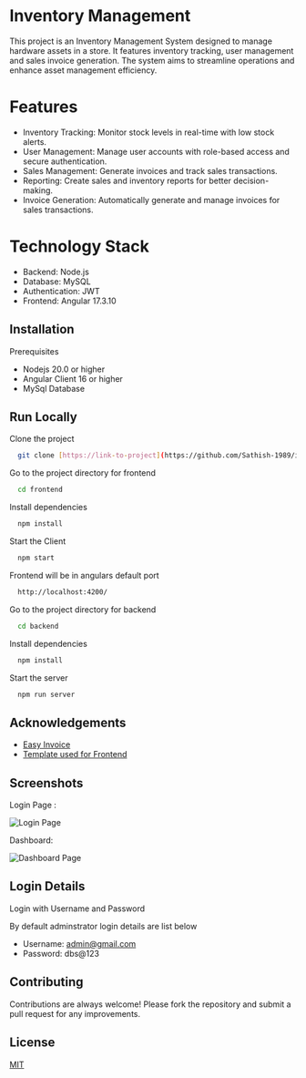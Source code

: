 
# Inventory Management

   This project is an Inventory Management System designed to manage hardware assets in a store. It features inventory tracking, user management and sales invoice generation. The system aims to streamline operations and enhance asset management efficiency. 

# Features
 * Inventory Tracking: Monitor stock levels in real-time with low stock alerts.
  * User Management: Manage user accounts with role-based access and secure authentication.
  * Sales Management: Generate invoices and track sales transactions.
* Reporting: Create sales and inventory reports for better decision-making.
* Invoice Generation: Automatically generate and manage invoices for sales transactions.

# Technology Stack
*    Backend: Node.js
*    Database: MySQL
*    Authentication: JWT
*    Frontend: Angular 17.3.10
## Installation

Prerequisites  
* Nodejs 20.0 or higher
* Angular Client 16 or higher
* MySql Database

## Run Locally

Clone the project

```bash
  git clone [https://link-to-project](https://github.com/Sathish-1989/inventoryManagement.git)
```

Go to the project directory for frontend

```bash
  cd frontend
```

Install dependencies

```bash
  npm install
```

Start the Client

```bash
  npm start
```

Frontend will be in angulars default port
```bash
  http://localhost:4200/
```

Go to the project directory for backend

```bash
  cd backend
```

Install dependencies

```bash
  npm install
```

Start the server

```bash
  npm run server
```

## Acknowledgements

 - [Easy Invoice](https://www.npmjs.com/package/easyinvoice)
 - [Template used for Frontend](https://demo.bootstrapdash.com/purple-admin-free/)



## Screenshots

Login Page :

![Login Page](https://i.ibb.co/jJcSvZq/image.png)

Dashboard:

![Dashboard Page](https://i.ibb.co/VQVVvR7/image.png)

## Login Details

Login with Username and Password 

By default adminstrator login details are list below 
* Username: admin@gmail.com
* Password: dbs@123


## Contributing

Contributions are always welcome!
 Please fork the repository and submit a pull request for any improvements.

## License

[MIT](https://choosealicense.com/licenses/mit/)


